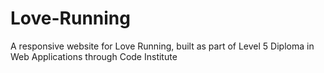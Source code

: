 # Love-Running
A responsive website for Love Running, built as part of Level 5 Diploma in Web Applications through Code Institute
